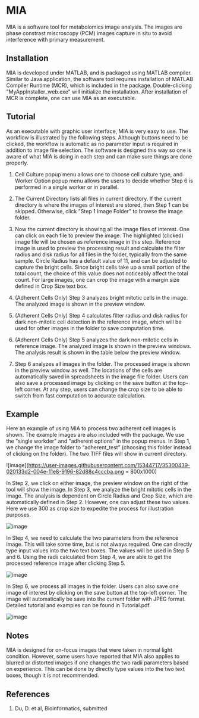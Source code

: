# MIA

MIA is a software tool for metabolomics image analysis. The images are phase constrast miscroscopy (PCM) images capture in situ to avoid interference with primary measurement.

## Installation

MIA is developed under MATLAB, and is packaged using MATLAB compiler. Similar to Java application, the software tool requires installation of MATLAB Compiler Runtime (MCR), which is included in the package. Double-clicking "MyAppInstaller_web.exe" will initialize the installation. After installation of MCR is complete, one can use MIA as an executable.  

## Tutorial

As an executable with graphic user interface, MIA is very easy to use. The workflow is illustrated by the following steps. Although buttons need to be clicked, the workflow is automatic as no parameter input is required in addition to image file selection. The software is designed this way so one is aware of what MIA is doing in each step and can make sure things are done properly. 

1) Cell Culture popup menu allows one to choose cell culture type, and Worker Option popup menu allows the users to decide whether Step 6 is performed in a single worker or in parallel. 

2) The Current Directory lists all files in current directory. If the current directory is where the images of interest are stored, then Step 1 can be skipped. Otherwise, click "Step 1 Image Folder" to browse the image folder. 

3) Now the current directory is showing all the image files of interest. One can click on each file to preview the image. The highlighted (clicked) image file will be chosen as reference image in this step. Reference image is used to preview the processing result and calculate the filter radius and disk radius for all files in the folder, typically from the same sample. Circle Radius has a default value of 11, and can be adjusted to capture the bright cells. Since bright cells take up a small portion of the total count, the choice of this value does not noticeably affect the total count. For large images, one can crop the image with a margin size defined in Crop Size text box. 

4) (Adherent Cells Only) Step 3 analyzes bright mitotic cells in the image. The analyzed image is shown in the preview window. 

5) (Adherent Cells Only) Step 4 calculates filter radius and disk radius for dark non-mitotic cell detection in the reference image, which will be used for other images in the folder to save computation time. 

6) (Adherent Cells Only) Step 5 analyzes the dark non-mitotic cells in reference image. The analyzed image is shown in the preview windows. The analysis result is shown in the table below the preview window.  

7) Step 6 analyzes all images in the folder. The processed image is shown in the preview window as well. The locations of the cells are automatically saved in spreadsheets in the image file folder. Users can also save a processed image by clicking on the save button at the top-left corner. At any step, users can change the crop size to be able to switch from fast computation to accurate calculation. 

## Example

Here an example of using MIA to process two adherent cell images is shown. The example images are also included with the package. We use the "single workder" and "adherent options" in the popup menus. In Step 1, we change the image folder to “adherent_test” (choosing this folder instead of clicking on the folder). The two TIFF files will show in current directory. 

![image](https://user-images.githubusercontent.com/15344717/35300439-020133d2-004e-11e8-9196-82d88c4cccba.png = 800x1000)

In Step 2, we click on either image, the preview window on the right of the tool will show the image. In Step 3, we analyze the bright mitotic cells in the image. The analysis is dependent on Circle Radius and Crop Size, which are automatically defined in Step 2. However, one can adjust these two values. Here we use 300 as crop size to expedite the process for illustration purposes. 

![image](https://user-images.githubusercontent.com/15344717/35300447-0718f012-004e-11e8-931c-cbff2401310c.png)

In Step 4, we need to calculate the two parameters from the reference image. This will take some time, but is not always required. One can directly type input values into the two text boxes. The values will be used in Step 5 and 6. Using the radii calculated from Step 4, we are able to get the processed reference image after clicking Step 5. 

![image](https://user-images.githubusercontent.com/15344717/35300453-0b3e414c-004e-11e8-9784-50fdf628eb2b.png)

In Step 6, we process all images in the folder. Users can also save one image of interest by clicking on the save button at the top-left corner. The image will automatically be save into the current folder with JPEG format. Detailed tutorial and examples can be found in Tutorial.pdf. 

![image](https://user-images.githubusercontent.com/15344717/35300460-12a7f752-004e-11e8-87eb-27bbb2807875.png)

## Notes

MIA is designed for on-focus images that were taken in normal light condition. However, some users have reported that MIA also applies to blurred or distorted images if one changes the two radii parameters based on experience. This can be done by directly type values into the two text boxes, though it is not recommended. 

## References
1. Du, D. et al, Bioinformatics, submitted
